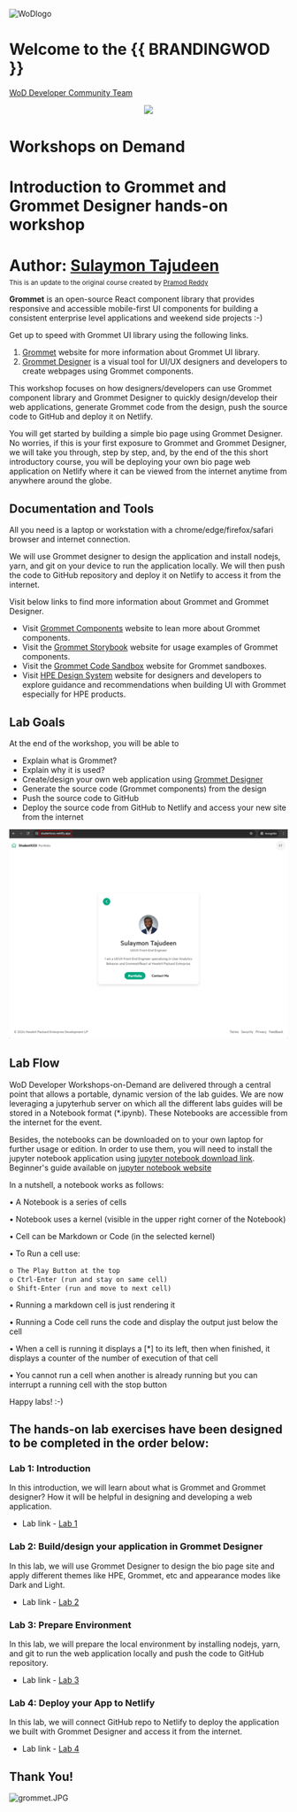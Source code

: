 ![WoDlogo](img/logo.png)

# Welcome to the {{ BRANDINGWOD }}
[WoD Developer Community Team](https://wod.io)

<p align="center">
  <img src="Pictures/hackshackdisco.png">
</p>

# Workshops on Demand

# Introduction to Grommet and Grommet Designer hands-on workshop

<h1 style="margin-bottom:0.3rem">Author: <a href="mailto:sulaymon.tajudeen@hpe.com">Sulaymon Tajudeen</a></h1>
<small>This is an update to the original course created by <a href="mailto:pramod-reddy.sareddy@hpe.com">Pramod Reddy</a></small>

**Grommet** is an open-source React component library that provides responsive and accessible mobile-first UI components for building a consistent enterprise level applications and weekend side projects :-)

Get up to speed with Grommet UI library using the following links.

1. [Grommet](https://v2.grommet.io) website for more information about Grommet UI library.
2. [Grommet Designer](https://designer.grommet.io/) is a visual tool for UI/UX designers and developers to create webpages using Grommet components.

This workshop focuses on how designers/developers can use Grommet component library and Grommet Designer to quickly design/develop their web applications, generate Grommet code from the design, push the source code to GitHub and deploy it on Netlify.

You will get started by building a simple bio page using Grommet Designer. No worries, if this is your first exposure to Grommet and Grommet Designer, we will take you through, step by step, and, by the end of the this short introductory course, you will be deploying your own bio page web application on Netlify where it can be viewed from the internet anytime from anywhere around the globe.

## Documentation and Tools

All you need is a laptop or workstation with a chrome/edge/firefox/safari browser and internet connection.

We will use Grommet designer to design the application and install nodejs, yarn, and git on your device to run the application locally. We will then push the code to GitHub repository and deploy it on Netlify to access it from the internet.

Visit below links to find more information about Grommet and Grommet Designer.

- Visit [Grommet Components](https://v2.grommet.io/components) website to lean more about Grommet components.
- Visit the [Grommet Storybook](https://storybook.grommet.io/) website for usage examples of Grommet components.
- Visit the [Grommet Code Sandbox](https://codesandbox.io/u/grommetux/sandboxes) website for Grommet sandboxes.
- Visit [HPE Design System](https://design-system.hpe.design) website for designers and developers to explore guidance and recommendations when building UI with Grommet especially for HPE products.

## Lab Goals

At the end of the workshop, you will be able to

- Explain what is Grommet?
- Explain why it is used?
- Create/design your own web application using [Grommet Designer](https://designer.grommet.io/)
- Generate the source code (Grommet components) from the design
- Push the source code to GitHub
- Deploy the source code from GitHub to Netlify and access your new site from the internet

![Final site](Pictures/netlify-deployed-site.png)

## Lab Flow
WoD Developer Workshops-on-Demand are delivered through a central point that allows a portable, dynamic version of the lab guides. We are now leveraging a jupyterhub server on which all the different labs guides will be stored in a Notebook format (*.ipynb). These Notebooks are accessible from the internet for the event.

Besides, the notebooks can be downloaded on to your own laptop for further usage or edition. In order to use them, you will need to install the jupyter notebook application using [jupyter notebook download link](https://jupyter.org/install).
Beginner's guide available on [jupyter notebook website](https://jupyter-notebook-beginner-guide.readthedocs.io/en/latest/what_is_jupyter.html)

In a nutshell, a notebook works as follows:

• A Notebook is a series of cells

• Notebook uses a kernel (visible in the upper right corner of the Notebook)

• Cell can be Markdown or Code (in the selected kernel)

• To Run a cell use:

    o The Play Button at the top
    o Ctrl-Enter (run and stay on same cell)
    o Shift-Enter (run and move to next cell)

• Running a markdown cell is just rendering it

• Running a Code cell runs the code and display the output just below the cell

• When a cell is running it displays a [*] to its left, then when finished, it displays a counter of the number of execution of that cell

• You cannot run a cell when another is already running but you can interrupt a running cell with the stop button

Happy labs! :-)

## The hands-on lab exercises have been designed to be completed in the order below:

### Lab 1: Introduction

In this introduction, we will learn about what is Grommet and Grommet designer? How it will be helpful in designing and developing a web application.

- Lab link - [Lab 1](1-WKSHP-Introduction.ipynb)

### Lab 2: Build/design your application in Grommet Designer

In this lab, we will use Grommet Designer to design the bio page site and apply different themes like HPE, Grommet, etc and appearance modes like Dark and Light.

- Lab link - [Lab 2](2-WKSHP-DesignApp.ipynb)

### Lab 3: Prepare Environment

In this lab, we will prepare the local environment by installing nodejs, yarn, and git to run the web application locally and push the code to GitHub repository.

- Lab link - [Lab 3](3-WKSHP-PrepareEnvironment.ipynb)

### Lab 4: Deploy your App to Netlify

In this lab, we will connect GitHub repo to Netlify to deploy the application we built with Grommet Designer and access it from the internet.

- Lab link - [Lab 4](4-WKSHP-DeploytoNetlify.ipynb)

## Thank You!

![grommet.JPG](Pictures/grommet.jpg)





